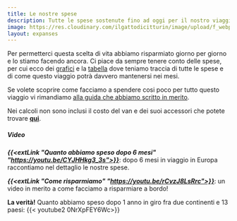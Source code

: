 ```yaml
---
title: Le nostre spese
description: Tutte le spese sostenute fino ad oggi per il nostro viaggio
image: https://res.cloudinary.com/ilgattodicitturin/image/upload/f_webp,q_auto,w_1000,c_scale,dpr_auto/v1709916475/Articoli/Blog/spese-in-viaggio_nsvy8m.jpg
layout: expanses
---
```


Per permetterci questa scelta di vita abbiamo risparmiato giorno per giorno e lo stiamo facendo ancora. Ci piace da sempre tenere conto delle spese, per cui ecco dei [grafici](#chart) e la [tabella](#tblSpese) dove teniamo traccia di tutte le spese e di come questo viaggio potrà davvero mantenersi nei mesi.

Se volete scoprire come facciamo a spendere cosi poco per tutto questo viaggio vi rimandiamo [alla guida che abbiamo scritto in merito](/blog/abbiamo-pubblicato-un-libro).

Nei calcoli non sono inclusi il costo del van e dei suoi accessori che potete trovare [**qui**](https://vandipety.it/van).
<!-- section break -->

##### Video

_**{{<extLink "Quanto abbiamo speso dopo 6 mesi" "https://youtu.be/CYJHHkg3_3s">}}**_: dopo 6 mesi in viaggio in Europa raccontiamo nel dettaglio le nostre spese.

_**{{<extLink "Come risparmiamo" "https://youtu.be/rCvzJ8LsRrc">}}**_: un video in merito a come facciamo a risparmiare a bordo!

**La verità!** Quanto abbiamo speso dopo 1 anno in giro fra due continenti e 13 paesi:
{{< youtube2 0NrXpFEY6Wc>}}